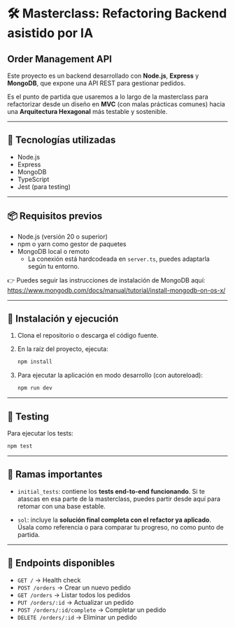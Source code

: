 # 🛠️ Masterclass: Refactoring Backend asistido por IA  
## Order Management API

Este proyecto es un backend desarrollado con **Node.js**, **Express** y **MongoDB**, que expone una API REST para gestionar pedidos.

Es el punto de partida que usaremos a lo largo de la masterclass para refactorizar desde un diseño en **MVC** (con malas prácticas comunes) hacia una **Arquitectura Hexagonal** más testable y sostenible.

---

## 🧱 Tecnologías utilizadas

- Node.js  
- Express  
- MongoDB  
- TypeScript  
- Jest (para testing)

---

## 📦 Requisitos previos

- Node.js (versión 20 o superior)  
- npm o yarn como gestor de paquetes  
- MongoDB local o remoto  
  - La conexión está hardcodeada en `server.ts`, puedes adaptarla según tu entorno.

👉 Puedes seguir las instrucciones de instalación de MongoDB aquí:  
https://www.mongodb.com/docs/manual/tutorial/install-mongodb-on-os-x/

---

## 🚀 Instalación y ejecución

1. Clona el repositorio o descarga el código fuente.  
2. En la raíz del proyecto, ejecuta:

   ```bash
   npm install
   ```

3. Para ejecutar la aplicación en modo desarrollo (con autoreload):

   ```bash
   npm run dev
   ```

---

## 🧪 Testing

Para ejecutar los tests:

```bash
npm test
```

---

## 🌿 Ramas importantes

- `initial_tests`: contiene los **tests end-to-end funcionando**. Si te atascas en esa parte de la masterclass, puedes partir desde aquí para retomar con una base estable.
  
- `sol`: incluye la **solución final completa con el refactor ya aplicado**. Úsala como referencia o para comparar tu progreso, no como punto de partida.

---

## 📡 Endpoints disponibles

- `GET /` → Health check  
- `POST /orders` → Crear un nuevo pedido  
- `GET /orders` → Listar todos los pedidos  
- `PUT /orders/:id` → Actualizar un pedido  
- `POST /orders/:id/complete` → Completar un pedido  
- `DELETE /orders/:id` → Eliminar un pedido



